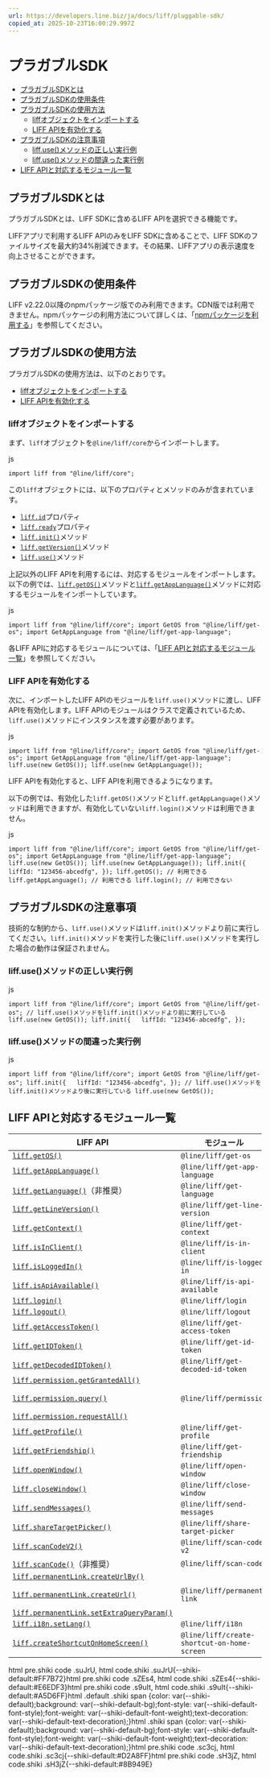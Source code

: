 ```yaml
---
url: https://developers.line.biz/ja/docs/liff/pluggable-sdk/
copied_at: 2025-10-23T16:00:29.997Z
---
```

# プラガブルSDK

*   [プラガブルSDKとは](#what-is-pluggable-sdk)
*   [プラガブルSDKの使用条件](#pluggable-sdk-use-conditions)
*   [プラガブルSDKの使用方法](#how-to-use)
    *   [liffオブジェクトをインポートする](#import-liff-object)
    *   [LIFF APIを有効化する](#activate-liff-api)
*   [プラガブルSDKの注意事項](#important-points-about-pluggable-sdk)
    *   [liff.use()メソッドの正しい実行例](#correct-example)
    *   [liff.use()メソッドの間違った実行例](#wrong-example)
*   [LIFF APIと対応するモジュール一覧](#liff-api-and-module-list)

## プラガブルSDKとは

プラガブルSDKとは、LIFF SDKに含めるLIFF APIを選択できる機能です。

LIFFアプリで利用するLIFF APIのみをLIFF SDKに含めることで、LIFF SDKのファイルサイズを最大約34%削減できます。その結果、LIFFアプリの表示速度を向上させることができます。

## プラガブルSDKの使用条件

LIFF v2.22.0以降のnpmパッケージ版でのみ利用できます。CDN版では利用できません。npmパッケージの利用方法について詳しくは、「[npmパッケージを利用する](https://developers.line.biz/ja/docs/liff/developing-liff-apps/#use-npm-package)」を参照してください。

## プラガブルSDKの使用方法

プラガブルSDKの使用方法は、以下のとおりです。

*   [liffオブジェクトをインポートする](#import-liff-object)
*   [LIFF APIを有効化する](#activate-liff-api)

### liffオブジェクトをインポートする

まず、`liff`オブジェクトを`@line/liff/core`からインポートします。

js

`import liff from "@line/liff/core";`

この`liff`オブジェクトには、以下のプロパティとメソッドのみが含まれています。

*   [`liff.id`](https://developers.line.biz/ja/reference/liff/#id)プロパティ
*   [`liff.ready`](https://developers.line.biz/ja/reference/liff/#ready)プロパティ
*   [`liff.init()`](https://developers.line.biz/ja/reference/liff/#initialize-liff-app)メソッド
*   [`liff.getVersion()`](https://developers.line.biz/ja/reference/liff/#get-version)メソッド
*   [`liff.use()`](https://developers.line.biz/ja/reference/liff/#use)メソッド

上記以外のLIFF APIを利用するには、対応するモジュールをインポートします。以下の例では、[`liff.getOS()`](https://developers.line.biz/ja/reference/liff/#get-os)メソッドと[`liff.getAppLanguage()`](https://developers.line.biz/ja/reference/liff/#get-app-language)メソッドに対応するモジュールをインポートしています。

js

`import liff from "@line/liff/core"; import GetOS from "@line/liff/get-os"; import GetAppLanguage from "@line/liff/get-app-language";`

各LIFF APIに対応するモジュールについては、「[LIFF APIと対応するモジュール一覧](#liff-api-and-module-list)」を参照してください。

### LIFF APIを有効化する

次に、インポートしたLIFF APIのモジュールを`liff.use()`メソッドに渡し、LIFF APIを有効化します。LIFF APIのモジュールはクラスで定義されているため、`liff.use()`メソッドにインスタンスを渡す必要があります。

js

`import liff from "@line/liff/core"; import GetOS from "@line/liff/get-os"; import GetAppLanguage from "@line/liff/get-app-language"; liff.use(new GetOS()); liff.use(new GetAppLanguage());`

LIFF APIを有効化すると、LIFF APIを利用できるようになります。

以下の例では、有効化した`liff.getOS()`メソッドと`liff.getAppLanguage()`メソッドは利用できますが、有効化していない`liff.login()`メソッドは利用できません。

js

`import liff from "@line/liff/core"; import GetOS from "@line/liff/get-os"; import GetAppLanguage from "@line/liff/get-app-language"; liff.use(new GetOS()); liff.use(new GetAppLanguage()); liff.init({   liffId: "123456-abcedfg", }); liff.getOS(); // 利用できる liff.getAppLanguage(); // 利用できる liff.login(); // 利用できない`

## プラガブルSDKの注意事項

技術的な制約から、`liff.use()`メソッドは`liff.init()`メソッドより前に実行してください。`liff.init()`メソッドを実行した後に`liff.use()`メソッドを実行した場合の動作は保証されません。

### liff.use()メソッドの正しい実行例

js

`import liff from "@line/liff/core"; import GetOS from "@line/liff/get-os"; // liff.use()メソッドをliff.init()メソッドより前に実行している liff.use(new GetOS()); liff.init({   liffId: "123456-abcedfg", });`

### liff.use()メソッドの間違った実行例

js

`import liff from "@line/liff/core"; import GetOS from "@line/liff/get-os"; liff.init({   liffId: "123456-abcedfg", }); // liff.use()メソッドをliff.init()メソッドより後に実行している liff.use(new GetOS());`

## LIFF APIと対応するモジュール一覧

| LIFF API | モジュール |
| --- | --- |
| [`liff.getOS()`](https://developers.line.biz/ja/reference/liff/#get-os) | `@line/liff/get-os` |
| [`liff.getAppLanguage()`](https://developers.line.biz/ja/reference/liff/#get-app-language) | `@line/liff/get-app-language` |
| [`liff.getLanguage()`](https://developers.line.biz/ja/reference/liff/#get-language)（非推奨） | `@line/liff/get-language` |
| [`liff.getLineVersion()`](https://developers.line.biz/ja/reference/liff/#get-line-version) | `@line/liff/get-line-version` |
| [`liff.getContext()`](https://developers.line.biz/ja/reference/liff/#get-context) | `@line/liff/get-context` |
| [`liff.isInClient()`](https://developers.line.biz/ja/reference/liff/#is-in-client) | `@line/liff/is-in-client` |
| [`liff.isLoggedIn()`](https://developers.line.biz/ja/reference/liff/#is-logged-in) | `@line/liff/is-logged-in` |
| [`liff.isApiAvailable()`](https://developers.line.biz/ja/reference/liff/#is-api-available) | `@line/liff/is-api-available` |
| [`liff.login()`](https://developers.line.biz/ja/reference/liff/#login) | `@line/liff/login` |
| [`liff.logout()`](https://developers.line.biz/ja/reference/liff/#logout) | `@line/liff/logout` |
| [`liff.getAccessToken()`](https://developers.line.biz/ja/reference/liff/#get-access-token) | `@line/liff/get-access-token` |
| [`liff.getIDToken()`](https://developers.line.biz/ja/reference/liff/#get-id-token) | `@line/liff/get-id-token` |
| [`liff.getDecodedIDToken()`](https://developers.line.biz/ja/reference/liff/#get-decoded-id-token) | `@line/liff/get-decoded-id-token` |
| [`liff.permission.getGrantedAll()`](https://developers.line.biz/ja/reference/liff/#permission-get-granted-all)<br/><br/>[`liff.permission.query()`](https://developers.line.biz/ja/reference/liff/#permission-query)<br/><br/>[`liff.permission.requestAll()`](https://developers.line.biz/ja/reference/liff/#permission-request-all) | `@line/liff/permission` |
| [`liff.getProfile()`](https://developers.line.biz/ja/reference/liff/#get-profile) | `@line/liff/get-profile` |
| [`liff.getFriendship()`](https://developers.line.biz/ja/reference/liff/#get-friendship) | `@line/liff/get-friendship` |
| [`liff.openWindow()`](https://developers.line.biz/ja/reference/liff/#open-window) | `@line/liff/open-window` |
| [`liff.closeWindow()`](https://developers.line.biz/ja/reference/liff/#close-window) | `@line/liff/close-window` |
| [`liff.sendMessages()`](https://developers.line.biz/ja/reference/liff/#send-messages) | `@line/liff/send-messages` |
| [`liff.shareTargetPicker()`](https://developers.line.biz/ja/reference/liff/#share-target-picker) | `@line/liff/share-target-picker` |
| [`liff.scanCodeV2()`](https://developers.line.biz/ja/reference/liff/#scan-code-v2) | `@line/liff/scan-code-v2` |
| [`liff.scanCode()`](https://developers.line.biz/ja/reference/liff/#scan-code)（非推奨） | `@line/liff/scan-code` |
| [`liff.permanentLink.createUrlBy()`](https://developers.line.biz/ja/reference/liff/#permanent-link-create-url-by)<br/><br/>[`liff.permanentLink.createUrl()`](https://developers.line.biz/ja/reference/liff/#permanent-link-create-url)<br/><br/>[`liff.permanentLink.setExtraQueryParam()`](https://developers.line.biz/ja/reference/liff/#permanent-linke-set-extra-query-param) | `@line/liff/permanent-link` |
| [`liff.i18n.setLang()`](https://developers.line.biz/ja/reference/liff/#i18n-set-lang) | `@line/liff/i18n` |
| [`liff.createShortcutOnHomeScreen()`](https://developers.line.biz/ja/reference/liff/#create-shortcut-on-home-screen) | `@line/liff/create-shortcut-on-home-screen` |

html pre.shiki code .suJrU, html code.shiki .suJrU{--shiki-default:#FF7B72}html pre.shiki code .sZEs4, html code.shiki .sZEs4{--shiki-default:#E6EDF3}html pre.shiki code .s9uIt, html code.shiki .s9uIt{--shiki-default:#A5D6FF}html .default .shiki span {color: var(--shiki-default);background: var(--shiki-default-bg);font-style: var(--shiki-default-font-style);font-weight: var(--shiki-default-font-weight);text-decoration: var(--shiki-default-text-decoration);}html .shiki span {color: var(--shiki-default);background: var(--shiki-default-bg);font-style: var(--shiki-default-font-style);font-weight: var(--shiki-default-font-weight);text-decoration: var(--shiki-default-text-decoration);}html pre.shiki code .sc3cj, html code.shiki .sc3cj{--shiki-default:#D2A8FF}html pre.shiki code .sH3jZ, html code.shiki .sH3jZ{--shiki-default:#8B949E}